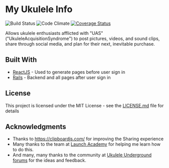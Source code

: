 # My Ukulele Info

![Build Status](https://codeship.com/projects/74ea9c20-0e9c-0135-dad5-2604a1807cee/status?branch=master)
![Code Climate](https://codeclimate.com/github/marclevetin/myukuleleinfo.png)
[![Coverage Status](https://coveralls.io/repos/github/marclevetin/myukuleleinfo/badge.svg?branch=master)](https://coveralls.io/github/marclevetin/myukuleleinfo?branch=master)

Allows ukulele enthusiasts afflicted with "UAS" ("UkuleleAcquisitionSyndrome") to post pictures, videos, and sound clips, share through social media, and plan for their next, inevitable purchase.

## Built With

* [ReactJS](https://facebook.github.io/react/) - Used to generate pages before user sign in
* [Rails](http://rubyonrails.org/) - Backend and all pages after user sign in

## License

This project is licensed under the MIT License - see the [LICENSE.md](LICENSE.md) file for details

## Acknowledgments

* Thanks to https://clipboardjs.com/ for improving the Sharing experience
* Many thanks to the team at [Launch Academy](https://www.launchacademy.com/) for helping me learn how to do this.
* And many, many thanks to the community at [Ukulele Underground forums](forum.ukuleleunderground.com) for the ideas and feedback.
